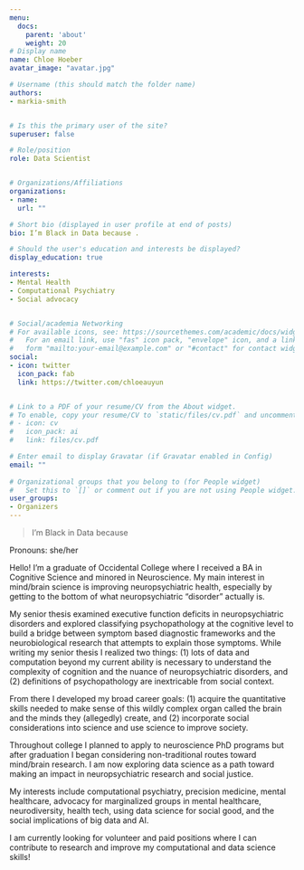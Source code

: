 ```yaml
---
menu:
  docs:
    parent: 'about'
    weight: 20
# Display name
name: Chloe Hoeber
avatar_image: "avatar.jpg"

# Username (this should match the folder name)
authors:
- markia-smith


# Is this the primary user of the site?
superuser: false

# Role/position
role: Data Scientist


# Organizations/Affiliations
organizations:
- name: 
  url: ""

# Short bio (displayed in user profile at end of posts)
bio: I’m Black in Data because .

# Should the user's education and interests be displayed?
display_education: true

interests:
- Mental Health
- Computational Psychiatry
- Social advocacy


# Social/academia Networking
# For available icons, see: https://sourcethemes.com/academic/docs/widgets/#icons
#   For an email link, use "fas" icon pack, "envelope" icon, and a link in the
#   form "mailto:your-email@example.com" or "#contact" for contact widget.
social:
- icon: twitter
  icon_pack: fab
  link: https://twitter.com/chloeauyun


# Link to a PDF of your resume/CV from the About widget.
# To enable, copy your resume/CV to `static/files/cv.pdf` and uncomment the lines below.  
# - icon: cv
#   icon_pack: ai
#   link: files/cv.pdf

# Enter email to display Gravatar (if Gravatar enabled in Config)
email: ""
  
# Organizational groups that you belong to (for People widget)
#   Set this to `[]` or comment out if you are not using People widget.  
user_groups:
- Organizers
---
```

> I’m Black in Data because 

Pronouns: she/her

Hello! I’m a graduate of Occidental College where I received a BA in Cognitive Science and minored in Neuroscience. My main interest in mind/brain science is improving neuropsychiatric health, especially by getting to the bottom of what neuropsychiatric “disorder” actually is.

My senior thesis examined executive function deficits in neuropsychiatric disorders and explored classifying psychopathology at the cognitive level to build a bridge between symptom based diagnostic frameworks and the neurobiological research that attempts to explain those symptoms. While writing my senior thesis I realized two things: (1) lots of data and computation beyond my current ability is necessary to understand the complexity of cognition and the nuance of neuropsychiatric disorders, and (2) definitions of psychopathology are inextricable from social context.

From there I developed my broad career goals: (1) acquire the quantitative skills needed to make sense of this wildly complex organ called the brain and the minds they (allegedly) create, and (2) incorporate social considerations into science and use science to improve society.

Throughout college I planned to apply to neuroscience PhD programs but after graduation I began considering non-traditional routes toward mind/brain research. I am now exploring data science as a path toward making an impact in neuropsychiatric research and social justice.

My interests include computational psychiatry, precision medicine, mental healthcare, advocacy for marginalized groups in mental healthcare, neurodiversity, health tech, using data science for social good, and the social implications of big data and AI.

I am currently looking for volunteer and paid positions where I can contribute to research and improve my computational and data science skills!

